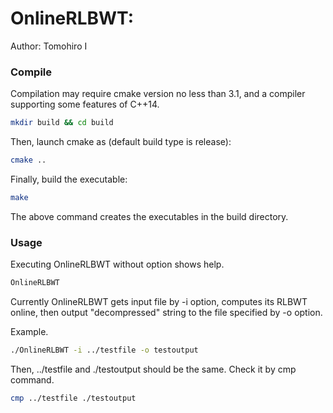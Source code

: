 OnlineRLBWT:
===============
Author: Tomohiro I

### Compile

Compilation may require cmake version no less than 3.1, and a compiler supporting some features of C++14.

```sh
mkdir build && cd build
```

Then, launch cmake as (default build type is release):

```sh
cmake ..
```

Finally, build the executable:

```sh
make
```

The above command creates the executables in the build directory. 

### Usage

Executing OnlineRLBWT without option shows help.

```sh
OnlineRLBWT
```

Currently OnlineRLBWT gets input file by -i option, computes its RLBWT online,
then output "decompressed" string to the file specified by -o option.

Example.

```sh
./OnlineRLBWT -i ../testfile -o testoutput
```

Then, ../testfile and ./testoutput should be the same. Check it by cmp command.

```sh
cmp ../testfile ./testoutput
```
